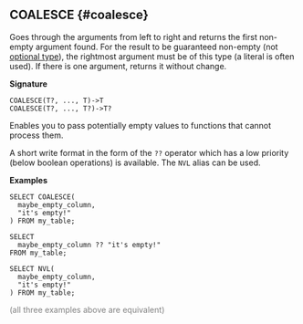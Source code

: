 
## COALESCE {#coalesce}

Goes through the arguments from left to right and returns the first non-empty argument found. For the result to be guaranteed non-empty (not [optional type](../../../types/optional.md)), the rightmost argument must be of this type (a literal is often used). If there is one argument, returns it without change.

**Signature**
```
COALESCE(T?, ..., T)->T
COALESCE(T?, ..., T?)->T?
```

Enables you to pass potentially empty values to functions that cannot process them.

A short write format in the form of the `??` operator which has a low priority (below boolean operations) is available. The `NVL` alias can be used.

**Examples**
```yql
SELECT COALESCE(
  maybe_empty_column,
  "it's empty!"
) FROM my_table;
```

```yql
SELECT
  maybe_empty_column ?? "it's empty!"
FROM my_table;
```

```yql
SELECT NVL(
  maybe_empty_column,
  "it's empty!"
) FROM my_table;
```

<span style="color: gray;">(all three examples above are equivalent)</span>
